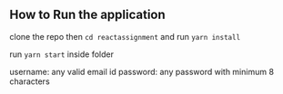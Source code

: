 ## How to Run the application

clone the repo then `cd reactassignment` and run `yarn install`

run `yarn start` inside folder

username: any valid email id
password: any password with minimum 8 characters
